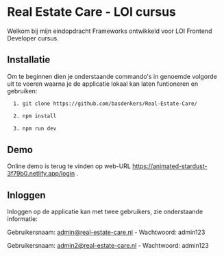 
# Real Estate Care - LOI cursus

Welkom bij mijn eindopdracht Frameworks ontwikkeld voor LOI Frontend Developer cursus. 
## Installatie

Om te beginnen dien je onderstaande commando's in genoemde volgorde uit te voeren waarna je de applicatie lokaal kan laten funtioneren en gebruiken:

```bash
  1. git clone https://github.com/basdenkers/Real-Estate-Care/
```
```bash
  2. npm install
```
```bash
  3. npm run dev
```

## Demo

Online demo is terug te vinden op web-URL https://animated-stardust-3f79b0.netlify.app/login . 


## Inloggen

Inloggen op de applicatie kan met twee gebruikers, zie onderstaande informatie:

Gebruikersnaam: admin@real-estate-care.nl - Wachtwoord: admin123

Gebruikersnaam: admin2@real-estate-care.nl - Wachtwoord: admin123
